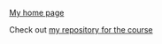 [My home page](https://an-yc.github.io/)

Check out [my repository for the course](https://an-yc.github.io/epin1020/)
